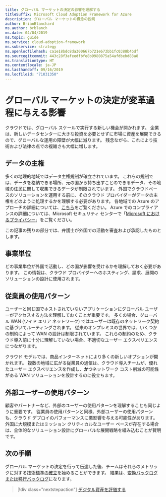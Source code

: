 ```yaml
---
title: グローバル マーケットの決定の影響を理解する
titleSuffix: Microsoft Cloud Adoption Framework for Azure
description: グローバル マーケットの概念の説明
author: BrianBlanchard
ms.author: brblanch
ms.date: 04/04/2019
ms.topic: guide
ms.service: cloud-adoption-framework
ms.subservice: strategy
ms.openlocfilehash: ca1e18bdc8da300667b721e673bb1fc0388b4bdf
ms.sourcegitcommit: 443c28f3afeedfbfe8b9980875a54afdbebd83a8
ms.translationtype: HT
ms.contentlocale: ja-JP
ms.lasthandoff: 09/16/2019
ms.locfileid: "71031350"
---
```

<!-- markdownlint-disable MD026 -->

# <a name="how-will-global-market-decisions-affect-the-transformation-journey"></a>グローバル マーケットの決定が変革過程に与える影響

クラウドでは、グローバル スケールで実行する新しい機会が開かれます。 企業は、新しいデータセンターに大きな投資を必要とせずに市場に資産を展開できるので、グローバルな運用の障壁が大幅に減ります。 残念ながら、これにより技術および法律の点での複雑さも大幅に増します。

## <a name="data-sovereignty"></a>データの主権

多くの地理的地域ではデータ主権規制が確立されています。 これらの規制では、データを格納できる場所、元の国から持ち出すことのできるデータ、その地域の住民に関して収集できるデータが制限されています。 外国でクラウドベースのソリューションを運用する前に、そのクラウド プロバイダーがデータの主権をどのように処理するかを理解する必要があります。 各地域での Azure のアプローチの詳細については、[こちら](https://azure.microsoft.com/global-infrastructure/geographies)をご覧ください。 Azure でのコンプライアンスの詳細については、Microsoft セキュリティ センターで「[Microsoft におけるプライバシー](https://www.microsoft.com/trustcenter/privacy)」をご覧ください。

この記事の残りの部分では、弁護士が外国での活動を審査および承認したものとします。

## <a name="business-units"></a>事業単位

どの事業単位が外国で活動し、どの国が影響を受けるかを理解しておく必要があります。 この情報は、クラウド プロバイダーへのホスティング、請求、展開のソリューションの設計に使用されます。

## <a name="employee-usage-patterns"></a>従業員の使用パターン

ユーザーと同じ国でホストされていないアプリケーションにグローバル ユーザーがアクセスする方法を理解しておくことが重要です。 多くの場合、グローバル WAN (ワイド エリア ネットワーク) ではユーザーは既存のネットワーク契約に基づいてルーティングされます。 従来のオンプレミスの世界では、いくつかの制約によって WAN の設計は制限されています。 これらの制約のため、クラウド導入前に十分に理解していない場合、不適切なユーザー エクスペリエンスにつながります。

クラウド モデルでは、商品インターネットにより多くの新しいオプションが開かれます。 複数の地域に広がる従業員の通信は、クラウド導入チームが、優れたユーザー エクスペリエンスを作成し、**かつ**ネットワーク コスト削減の可能性がある WAN ソリューションを設計するのに役立ちます。

## <a name="external-user-usage-patterns"></a>外部ユーザーの使用パターン

顧客やパートナーなど、外部のユーザーの使用パターンを理解することも同じように重要です。 従業員の使用パターンと同様、外部ユーザーの使用パターンも、クラウド デプロイのパフォーマンスに悪影響を与える可能性があります。 外国に大規模またはミッション クリティカルなユーザー ベースが存在する場合は、全体的なソリューション設計にグローバルな展開戦略を組み込むことが賢明です。

## <a name="next-steps"></a>次の手順

グローバル マーケットの決定を行って伝達した後、チームはそれらのメトリックに対する[技術標準の確立](../digital-estate/index.md)を始めることができます。
結果は、[変換バックログまたは移行バックログ](..//migrate/migration-considerations/prerequisites/technical-complexity.md)になります。

> [!div class="nextstepaction"]
> [デジタル資産を評価する](../digital-estate/index.md)
